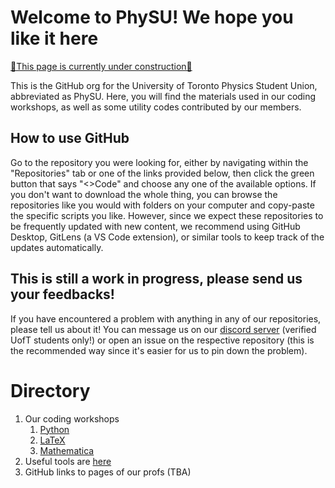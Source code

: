 # Welcome to PhySU! We hope you like it here

<ins>🚧This page is currently under construction🚧</ins>

This is the GitHub org for the University of Toronto Physics Student Union, abbreviated as PhySU. Here, you will find the materials used in our coding workshops, as well as some utility codes contributed by our members.

## How to use GitHub

Go to the repository you were looking for, either by navigating within the "Repositories" tab or one of the links provided below, then click the green button that says "<>Code" and choose any one of the available options. If you don't want to download the whole thing, you can browse the repositories like you would with folders on your computer and copy-paste the specific scripts you like. However, since we expect these repositories to be frequently updated with new content, we recommend using GitHub Desktop, GitLens (a VS Code extension), or similar tools to keep track of the updates automatically.

## This is still a work in progress, please send us your feedbacks!
If you have encountered a problem with anything in any of our repositories, please tell us about it! You can message us on our [discord server](https://discord.com/invite/Ss5SyxR) (verified UofT students only!) or open an issue on the respective repository (this is the recommended way since it's easier for us to pin down the problem).

# Directory

1. Our coding workshops
    1. [Python](https://github.com/UofT-PhySU/Python-Workshop)
    2. [LaTeX](https://github.com/UofT-PhySU/LaTeX-Workshop)
    3. [Mathematica](https://github.com/UofT-PhySU/Mathematica-workshop)
2. Useful tools are [here](https://github.com/UofT-PhySU/Community-Utilities)
3. GitHub links to pages of our profs (TBA)